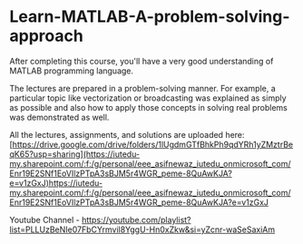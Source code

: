 # Learn-MATLAB-A-problem-solving-approach
After completing this course, you'll have a very good understanding of MATLAB programming language. 

The lectures are prepared in a problem-solving manner. For example, a particular topic like vectorization or broadcasting was explained as simply as possible and also how to apply those concepts in solving real problems was demonstrated as well.

All the lectures, assignments, and solutions are uploaded here: [https://drive.google.com/drive/folders/1lUgdmGTfBhkPh9qdYRh1yZMztrBeqK65?usp=sharing](https://iutedu-my.sharepoint.com/:f:/g/personal/eee_asifnewaz_iutedu_onmicrosoft_com/Enr19E2SNf1EoVIlzPTpA3sBJM5r4WGR_peme-8QuAwKJA?e=v1zGxJ)https://iutedu-my.sharepoint.com/:f:/g/personal/eee_asifnewaz_iutedu_onmicrosoft_com/Enr19E2SNf1EoVIlzPTpA3sBJM5r4WGR_peme-8QuAwKJA?e=v1zGxJ

Youtube Channel - https://youtube.com/playlist?list=PLLUzBeNIe07FbCYrmvil8YggU-Hn0xZkw&si=yZcnr-waSeSaxiAm
